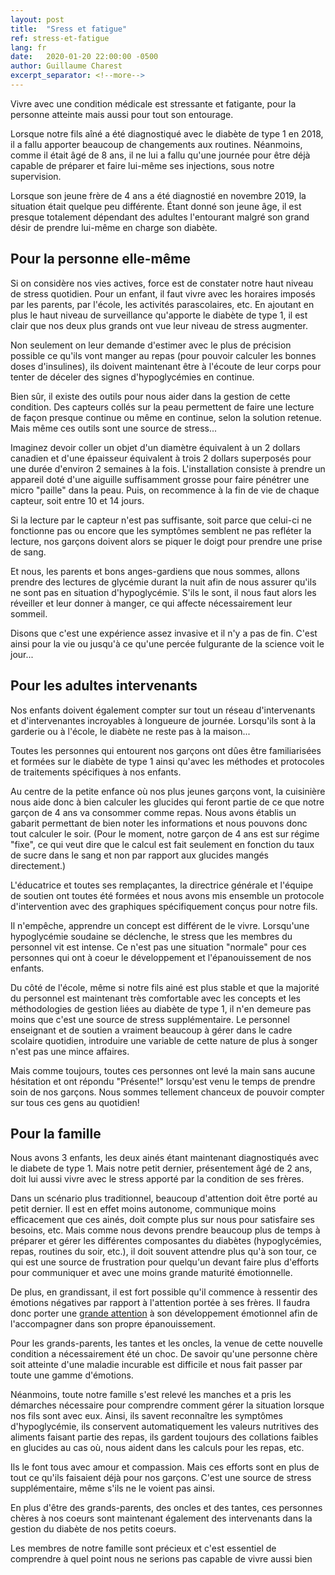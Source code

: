 ```yaml
---
layout: post
title:  "Sress et fatigue"
ref: stress-et-fatigue
lang: fr
date:   2020-01-20 22:00:00 -0500
author: Guillaume Charest
excerpt_separator: <!--more-->
---
```

Vivre avec une condition médicale est stressante et fatigante, pour la personne atteinte mais aussi pour tout son entourage.
<!--more-->
Lorsque notre fils aîné a été diagnostiqué avec le diabète de type 1 en 2018, il a fallu apporter beaucoup de changements aux routines.
Néanmoins, comme il était âgé de 8 ans, il ne lui a fallu qu'une journée pour être déjà capable de préparer et faire lui-même ses injections, sous notre supervision.

Lorsque son jeune frère de 4 ans a été diagnostié en novembre 2019, la situation était quelque peu différente.
Étant donné son jeune âge, il est presque totalement dépendant des adultes l'entourant malgré son grand désir de prendre lui-même en charge son diabète.

## Pour la personne elle-même

Si on considère nos vies actives, force est de constater notre haut niveau de stress quotidien.
Pour un enfant, il faut vivre avec les horaires imposés par les parents, par l'école, les activités parascolaires, etc.
En ajoutant en plus le haut niveau de surveillance qu'apporte le diabète de type 1, il est clair que nos deux plus grands ont vue leur niveau de stress augmenter.

Non seulement on leur demande d'estimer avec le plus de précision possible ce qu'ils vont manger au repas (pour pouvoir calculer les bonnes doses d'insulines), ils doivent maintenant être à l'écoute de leur corps pour tenter de déceler des signes d'hypoglycémies en continue.

Bien sûr, il existe des outils pour nous aider dans la gestion de cette condition.
Des capteurs collés sur la peau permettent de faire une lecture de façon presque continue ou même en continue, selon la solution retenue.
Mais même ces outils sont une source de stress...

Imaginez devoir coller un objet d'un diamètre équivalent à un 2 dollars canadien et d'une épaisseur équivalent à trois 2 dollars superposés pour une durée d'environ 2 semaines à la fois.
L'installation consiste à prendre un appareil doté d'une aiguille suffisamment grosse pour faire pénétrer une micro "paille" dans la peau.
Puis, on recommence à la fin de vie de chaque capteur, soit entre 10 et 14 jours.

Si la lecture par le capteur n'est pas suffisante, soit parce que celui-ci ne fonctionne pas ou encore que les symptômes semblent ne pas refléter la lecture, nos garçons doivent alors se piquer le doigt pour prendre une prise de sang.

Et nous, les parents et bons anges-gardiens que nous sommes, allons prendre des lectures de glycémie durant la nuit afin de nous assurer qu'ils ne sont pas en situation d'hypoglycémie.
S'ils le sont, il nous faut alors les réveiller et leur donner à manger, ce qui affecte nécessairement leur sommeil.

Disons que c'est une expérience assez invasive et il n'y a pas de fin.
C'est ainsi pour la vie ou jusqu'à ce qu'une percée fulgurante de la science voit le jour...

## Pour les adultes intervenants

Nos enfants doivent également compter sur tout un réseau d'intervenants et d'intervenantes incroyables à longueure de journée.
Lorsqu'ils sont à la garderie ou à l'école, le diabète ne reste pas à la maison...

Toutes les personnes qui entourent nos garçons ont dûes être familiarisées et formées sur le diabète de type 1 ainsi qu'avec les méthodes et protocoles de traitements spécifiques à nos enfants.

Au centre de la petite enfance où nos plus jeunes garçons vont, la cuisinière nous aide donc à bien calculer les glucides qui feront partie de ce que notre garçon de 4 ans va consommer comme repas.
Nous avons établis un gabarit permettant de bien noter les informations et nous pouvons donc tout calculer le soir.
(Pour le moment, notre garçon de 4 ans est sur régime "fixe", ce qui veut dire que le calcul est fait seulement en fonction du taux de sucre dans le sang et non par rapport aux glucides mangés directement.)

L'éducatrice et toutes ses remplaçantes, la directrice générale et l'équipe de soutien ont toutes été formées et nous avons mis ensemble un protocole d'intervention avec des graphiques spécifiquement conçus pour notre fils.

Il n'empêche, apprendre un concept est différent de le vivre.
Lorsqu'une hypoglycémie soudaine se déclenche, le stress que les membres du personnel vit est intense.
Ce n'est pas une situation "normale" pour ces personnes qui ont à coeur le développement et l'épanouissement de nos enfants.

Du côté de l'école, même si notre fils ainé est plus stable et que la majorité du personnel est maintenant très comfortable avec les concepts et les méthodologies de gestion liées au diabète de type 1, il n'en demeure pas moins que c'est une source de stress supplémentaire.
Le personnel enseignant et de soutien a vraiment beaucoup à gérer dans le cadre scolaire quotidien, introduire une variable de cette nature de plus à songer n'est pas une mince affaires.

Mais comme toujours, toutes ces personnes ont levé la main sans aucune hésitation et ont répondu "Présente!" lorsqu'est venu le temps de prendre soin de nos garçons.
Nous sommes tellement chanceux de pouvoir compter sur tous ces gens au quotidien!

## Pour la famille

Nous avons 3 enfants, les deux ainés étant maintenant diagnostiqués avec le diabete de type 1.
Mais notre petit dernier, présentement âgé de 2 ans, doit lui aussi vivre avec le stress apporté par la condition de ses frères.

Dans un scénario plus traditionnel, beaucoup d'attention doit être porté au petit dernier.
Il est en effet moins autonome, communique moins efficacement que ces ainés, doit compte plus sur nous pour satisfaire ses besoins, etc.
Mais comme nous devons prendre beaucoup plus de temps à préparer et gérer les différentes composantes du diabètes (hypoglycémies, repas, routines du soir, etc.), il doit souvent attendre plus qu'à son tour, ce qui est une source de frustration pour quelqu'un devant faire plus d'efforts pour communiquer et avec une moins grande maturité émotionnelle.

De plus, en grandissant, il est fort possible qu'il commence à ressentir des émotions négatives par rapport à l'attention portée à ses frères.
Il faudra donc porter une [grande attention](http://www.contact.ulaval.ca/article_magazine/5-besoins-de-fratrie-dun-enfant-malade/) à son développement émotionnel afin de l'accompagner dans son propre épanouissement.

Pour les grands-parents, les tantes et les oncles, la venue de cette nouvelle condition a nécessairement été un choc.
De savoir qu'une personne chère soit atteinte d'une maladie incurable est difficile et nous fait passer par toute une gamme d'émotions.

Néanmoins, toute notre famille s'est relevé les manches et a pris les démarches nécessaire pour comprendre comment gérer la situation lorsque nos fils sont avec eux.
Ainsi, ils savent reconnaître les symptômes d'hypoglycémie, ils conservent automatiquement les valeurs nutritives des aliments faisant partie des repas, ils gardent toujours des collations faibles en glucides au cas où, nous aident dans les calculs pour les repas, etc.

Ils le font tous avec amour et compassion.
Mais ces efforts sont en plus de tout ce qu'ils faisaient déjà pour nos garçons.
C'est une source de stress supplémentaire, même s'ils ne le voient pas ainsi.

En plus d'être des grands-parents, des oncles et des tantes, ces personnes chères à nos coeurs sont maintenant également des intervenants dans la gestion du diabète de nos petits coeurs.

Les membres de notre famille sont précieux et c'est essentiel de comprendre à quel point nous ne serions pas capable de vivre aussi bien 
